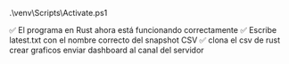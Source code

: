 .\venv\Scripts\Activate.ps1

✅ El programa en Rust ahora está funcionando correctamente
✅ Escribe latest.txt con el nombre correcto del snapshot CSV
✅ clona el csv de rust
crear graficos
enviar dashboard al canal del servidor